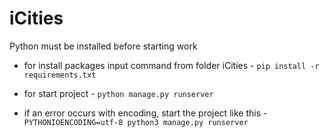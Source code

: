 # iCities
Python must be installed before starting work
* for install packages input command from folder iCities - 
  `pip install -r requirements.txt`
  
* for start project - `python manage.py runserver`
  
* if an error occurs with encoding, start the project like this -
  `PYTHONIOENCODING=utf-8 python3 manage.py runserver`
